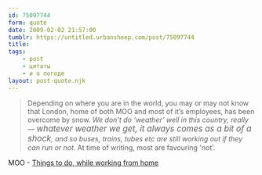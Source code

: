 ```yaml
---
id: 75097744
form: quote
date: 2009-02-02 21:57:00
tumblr: https://untitled.urbansheep.com/post/75097744
title: 
tags:
    - post
    - цитаты
    - и о погоде
layout: post-quote.njk
---
```


<blockquote>
Depending on where you are in the world, you may or may not know that London, home of both MOO and most of it&rsquo;s employees, has been overcome by snow. <em>We don&rsquo;t do &lsquo;weather&rsquo; well in this country, really — <big>whatever weather we get, it always comes as a bit of a shock</big>, and so buses, trains, tubes etc are still working out if they can run or not.</em> At time of writing, most are favouring 'not&rsquo;.
</blockquote>

MOO - <a href="http://moocards.livejournal.com/43777.html">Things to do, while working from home</a>
